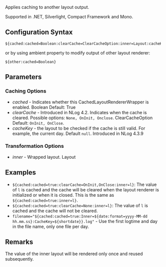 Applies caching to another layout output. 

Supported in .NET, Silverlight, Compact Framework and Mono.

## Configuration Syntax
```
${cached:cached=Boolean:clearCache=ClearCacheOption:inner=Layout:cacheKey=Layout}
```

or by using ambient property to modify output of other layout renderer:

```
${other:cached=Boolean}
```

## Parameters

### Caching Options
* _cached_ - Indicates whether this CachedLayoutRendererWrapper is enabled. Boolean Default: True
* _clearCache_ - Introduced in NLog 4.2. Indicates when the cache is cleared. Possible options: `None, OnInit, Onclose`.  ClearCacheOption Default: `OnInit, OnClose`. 
* _cacheKey_ - the layout to be checked if the cache is still valid. For example, the current day. Default `null`. Introduced in NLog 4.3.9

### Transformation Options
* _inner_ - Wrapped layout. Layout


## Examples
* `${cached:cached=true:clearCache=OnInit,OnClose:inner=l}`: The value of `l` is cached and the cache will be cleared when the layout renderer is initialized or when it is closed. This is the same as `${cached:cached=true:inner=l}`.
* `${cached:cached=true:clearCache=None:inner=l}`: The value of `l` is cached and the cache will not be cleared.
* `filename="${cached:cached=true:Inner=${date:format=yyyy-MM-dd hh.mm.ss}:CacheKey=${shortdate}}.log"` -  Use the first logtime and day in the file name, only one file per day.

## Remarks
The value of the inner layout will be rendered only once and reused subsequently.